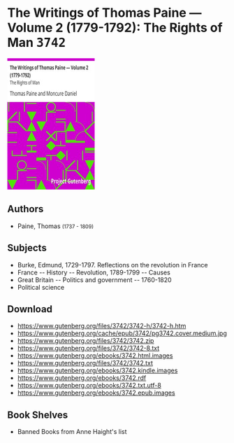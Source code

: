 # The Writings of Thomas Paine — Volume 2 (1779-1792): The Rights of Man <kbd>3742</kbd>

![](./cover.medium.jpg "")

## Authors


 - Paine, Thomas <small>(1737 - 1809)</small>

## Subjects


 - Burke, Edmund, 1729-1797. Reflections on the revolution in France
 - France -- History -- Revolution, 1789-1799 -- Causes
 - Great Britain -- Politics and government -- 1760-1820
 - Political science

## Download


 - https://www.gutenberg.org/files/3742/3742-h/3742-h.htm
 - https://www.gutenberg.org/cache/epub/3742/pg3742.cover.medium.jpg
 - https://www.gutenberg.org/files/3742/3742.zip
 - https://www.gutenberg.org/files/3742/3742-8.txt
 - https://www.gutenberg.org/ebooks/3742.html.images
 - https://www.gutenberg.org/files/3742/3742.txt
 - https://www.gutenberg.org/ebooks/3742.kindle.images
 - https://www.gutenberg.org/ebooks/3742.rdf
 - https://www.gutenberg.org/ebooks/3742.txt.utf-8
 - https://www.gutenberg.org/ebooks/3742.epub.images

## Book Shelves


 - Banned Books from Anne Haight's list
